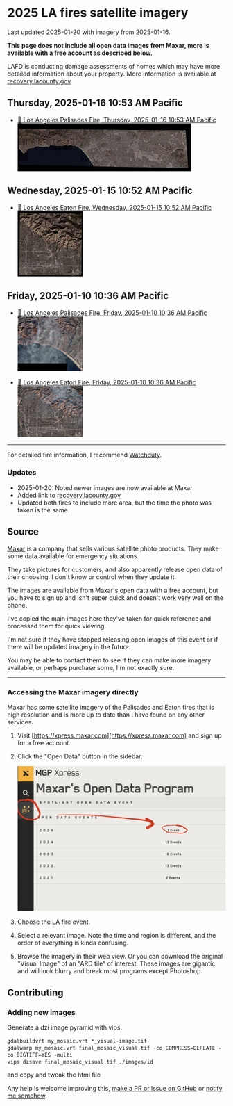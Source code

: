 # 2025 LA fires satellite imagery

Last updated 2025-01-20 with imagery from 2025-01-16.

**This page does not include all open data images from Maxar, more is available with a free account as described below.**

LAFD is conducting damage assessments of homes which may have more detailed information about your property. More information is available at [recovery.lacounty.gov](https://recovery.lacounty.gov/)

## Thursday, 2025-01-16 10:53 AM Pacific

- <a href="images/105001004042BF00.html">
    🔎 Los Angeles Palisades Fire, Thursday, 2025-01-16 10:53 AM Pacific<br>
    <img src="images/105001004042BF00-preview.jpeg" width="400">
</a>

## Wednesday, 2025-01-15 10:52 AM Pacific

- <a href="images/10400100A26E9900.html">
    🔎 Los Angeles Eaton Fire, Wednesday, 2025-01-15 10:52 AM Pacific<br>
    <img src="images/10400100A26E9900-preview.jpeg" width="150">
</a>

## Friday, 2025-01-10 10:36 AM Pacific

- <a href="images/1050010040277500.html">
    🔎 Los Angeles Palisades Fire,  Friday, 2025-01-10 10:36 AM Pacific<br>
    <img src="images/1050010040277500-preview.jpeg" width="150">
</a>

- <a href="images/1050010040277300.html">
    🔎 Los Angeles Eaton Fire,  Friday, 2025-01-10 10:36 AM Pacific<br>
    <img src="images/1050010040277300-preview.jpeg" width="150">
</a>

---

For detailed fire information, I recommend [Watchduty](https://app.watchduty.org/).


### Updates

- 2025-01-20: Noted newer images are now available at Maxar
- Added link to [recovery.lacounty.gov](https://recovery.lacounty.gov/)
- Updated both fires to include more area, but the time the photo was taken is the same.

## Source

[Maxar](https://maxar.com/) is a company that sells various satellite photo products. They make some data available for emergency situations.

They take pictures for customers, and also apparently release open data of their choosing. I don't know or control when they update it.

The images are available from Maxar's open data with a free account, but you have to sign up and isn't super quick and doesn't work very well on the phone.

I've copied the main images here they've taken for quick reference and processed them for quick viewing.

I'm not sure if they have stopped releasing open images of this event or if there will be updated imagery in the future.

You may be able to contact them to see if they can make more imagery available, or perhaps purchase some, I'm not exactly sure.

---

### Accessing the Maxar imagery directly

Maxar has some satellite imagery of the Palisades and Eaton fires that is high resolution and is more up to date than I have found on any other services.

1. Visit [https://xpress.maxar.com](https://xpress.maxar.com) and sign up for a free account.

2. Click the "Open Data" button in the sidebar.

   ![Maxar Open Data](maxarhelp.png)

3. Choose the LA fire event.

4. Select a relevant image. Note the time and region is different, and the order of everything is kinda confusing.

5. Browse the imagery in their web view. Or you can download the original "Visual Image" of an "ARD tile" of interest. These images are gigantic and will look blurry and break most programs except Photoshop.

## Contributing
### Adding new images

Generate a dzi image pyramid with vips.

```
gdalbuildvrt my_mosaic.vrt *_visual-image.tif
gdalwarp my_mosaic.vrt final_mosaic_visual.tif -co COMPRESS=DEFLATE -co BIGTIFF=YES -multi
vips dzsave final_mosaic_visual.tif ./images/id
```

and copy and tweak the html file

Any help is welcome improving this, [make a PR or issue on GitHub](https://github.com/wilg/la-fire-maps) or [notify me somehow](http://wilgieseler.com).

